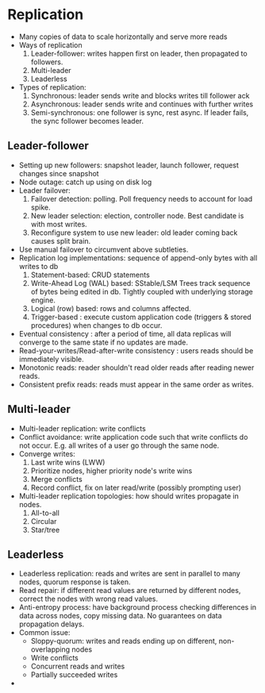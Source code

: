 # Replication
- Many copies of data to scale horizontally and serve more reads
- Ways of replication
    1. Leader-follower: writes happen first on leader, then propagated to
       followers.
    2. Multi-leader
    3. Leaderless
- Types of replication:
    1. Synchronous: leader sends write and blocks writes till follower ack
    2. Asynchronous: leader sends write and continues with further writes
    3. Semi-synchronous: one follower is sync, rest async. If leader fails, the
       sync follower becomes leader.
## Leader-follower
- Setting up new followers: snapshot leader, launch follower, request changes
  since snapshot
- Node outage: catch up using on disk log
- Leader failover:
    1. Failover detection: polling. Poll frequency needs to account for load spike.
    2. New leader selection: election, controller node. Best candidate is with most writes.
    3. Reconfigure system to use new leader: old leader coming back causes split brain.
- Use manual failover to circumvent above subtleties.
- Replication log implementations: sequence of append-only bytes with all writes to db
    1. Statement-based: CRUD statements
    2. Write-Ahead Log (WAL) based: SStable/LSM Trees track sequence of bytes
       being edited in db. Tightly coupled with underlying storage engine.
    3. Logical (row) based: rows and columns affected.
    4. Trigger-based : execute custom application code (triggers & stored
       procedures) when changes to db occur.
- Eventual consistency : after a period of time, all data replicas will converge
  to the same state if no updates are made.
- Read-your-writes/Read-after-write consistency : users reads should be immediately visible.
- Monotonic reads: reader shouldn't read older reads after reading newer reads.
- Consistent prefix reads: reads must appear in the same order as writes.
## Multi-leader
- Multi-leader replication: write conflicts
- Conflict avoidance: write application code such that write conflicts do not
  occur. E.g. all writes of a user go through the same node.
- Converge writes:
    1. Last write wins (LWW)
    2. Prioritize nodes, higher priority node's write wins
    3. Merge conflicts
    4. Record conflict, fix on later read/write (possibly prompting user)
- Multi-leader replication topologies: how should writes propagate in nodes.
    1. All-to-all
    2. Circular
    3. Star/tree
## Leaderless
- Leaderless replication: reads and writes are sent in parallel to many nodes,
  quorum response is taken.
- Read repair: if different read values are returned by different nodes, correct
  the nodes with wrong read values.
- Anti-entropy process: have background process checking differences in data
  across nodes, copy missing data. No guarantees on data propagation delays.
- Common issue:
    * Sloppy-quorum: writes and reads ending up on different, non-overlapping nodes
    * Write conflicts
    * Concurrent reads and writes
    * Partially succeeded writes
- 
